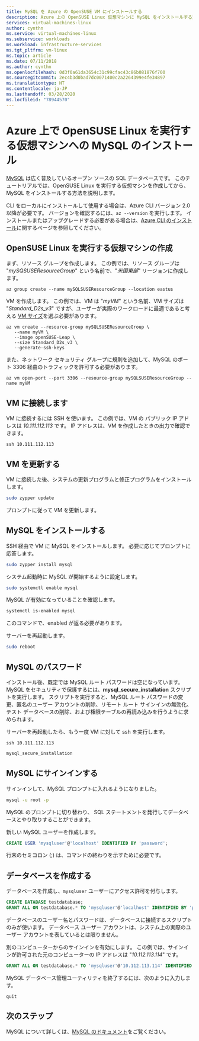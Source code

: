```yaml
---
title: MySQL を Azure の OpenSUSE VM にインストールする
description: Azure 上の OpenSUSE Linux 仮想マシンに MySQL をインストールする方法について説明します。
services: virtual-machines-linux
author: cynthn
ms.service: virtual-machines-linux
ms.subservice: workloads
ms.workload: infrastructure-services
ms.tgt_pltfrm: vm-linux
ms.topic: article
ms.date: 07/11/2018
ms.author: cynthn
ms.openlocfilehash: 0d3f0a61da3654c31c99cfac43c86b081876f700
ms.sourcegitcommit: 2ec4b3d0bad7dc0071400c2a2264399e4fe34897
ms.translationtype: HT
ms.contentlocale: ja-JP
ms.lasthandoff: 03/28/2020
ms.locfileid: "78944570"
---
```

# <a name="install-mysql-on-a-virtual-machine-running-opensuse-linux-in-azure"></a>Azure 上で OpenSUSE Linux を実行する仮想マシンへの MySQL のインストール

[MySQL](https://www.mysql.com) は広く普及しているオープン ソースの SQL データベースです。 このチュートリアルでは、OpenSUSE Linux を実行する仮想マシンを作成してから、MySQL をインストールする方法を説明します。


CLI をローカルにインストールして使用する場合は、Azure CLI バージョン 2.0 以降が必要です。 バージョンを確認するには、`az --version` を実行します。 インストールまたはアップグレードする必要がある場合は、[Azure CLI のインストール]( /cli/azure/install-azure-cli)に関するページを参照してください。

## <a name="create-a-virtual-machine-running-opensuse-linux"></a>OpenSUSE Linux を実行する仮想マシンの作成

まず、リソース グループを作成します。 この例では、リソース グループは "*mySQSUSEResourceGroup*" という名前で、"*米国東部*" リージョンに作成します。

```azurecli-interactive
az group create --name mySQLSUSEResourceGroup --location eastus
```

VM を作成します。 この例では、VM は "*myVM*" という名前、VM サイズは "*Standard_D2s_v3*" ですが、ユーザーが実際のワークロードに最適であると考える [VM サイズ](sizes.md)を選ぶ必要があります。

```azurecli-interactive
az vm create --resource-group mySQLSUSEResourceGroup \
   --name myVM \
   --image openSUSE-Leap \
   --size Standard_D2s_v3 \
   --generate-ssh-keys
```

また、ネットワーク セキュリティ グループに規則を追加して、MySQL のポート 3306 経由のトラフィックを許可する必要があります。

```azurecli-interactive
az vm open-port --port 3306 --resource-group mySQLSUSEResourceGroup --name myVM
```

## <a name="connect-to-the-vm"></a>VM に接続します

VM に接続するには SSH を使います。 この例では、VM の パブリック IP アドレスは *10.111.112.113* です。 IP アドレスは、VM を作成したときの出力で確認できます。

```azurecli-interactive  
ssh 10.111.112.113
```

 
## <a name="update-the-vm"></a>VM を更新する
 
VM に接続した後、システムの更新プログラムと修正プログラムをインストールします。 
   
```bash
sudo zypper update
```

プロンプトに従って VM を更新します。

## <a name="install-mysql"></a>MySQL をインストールする 


SSH 経由で VM に MySQL をインストールします。 必要に応じてプロンプトに応答します。

```bash
sudo zypper install mysql
```
 
システム起動時に MySQL が開始するように設定します。 

```bash
sudo systemctl enable mysql
```
MySQL が有効になっていることを確認します。

```bash
systemctl is-enabled mysql
```

このコマンドで、enabled が返る必要があります。

サーバーを再起動します。

```bash
sudo reboot
```


## <a name="mysql-password"></a>MySQL のパスワード

インストール後、既定では MySQL ルート パスワードは空になっています。 MySQL をセキュリティで保護するには、**mysql\_secure\_installation** スクリプトを実行します。 スクリプトを実行すると、MySQL ルート パスワードの変更、匿名のユーザー アカウントの削除、リモート ルート サインインの無効化、テスト データベースの削除、および権限テーブルの再読み込みを行うように求められます。 

サーバーを再起動したら、もう一度 VM に対して ssh を実行します。

```azurecli-interactive  
ssh 10.111.112.113
```



```bash
mysql_secure_installation
```

## <a name="sign-in-to-mysql"></a>MySQL にサインインする

サインインして、MySQL プロンプトに入れるようになりました。

```bash  
mysql -u root -p
```
MySQL のプロンプトに切り替わり、 SQL ステートメントを発行してデータベースとやり取りすることができます。

新しい MySQL ユーザーを作成します。

```sql
CREATE USER 'mysqluser'@'localhost' IDENTIFIED BY 'password';
```
   
行末のセミコロン (;) は、コマンドの終わりを示すために必要です。


## <a name="create-a-database"></a>データベースを作成する


データベースを作成し、`mysqluser` ユーザーにアクセス許可を付与します。

```sql
CREATE DATABASE testdatabase;
GRANT ALL ON testdatabase.* TO 'mysqluser'@'localhost' IDENTIFIED BY 'password';
```
   
データベースのユーザー名とパスワードは、データベースに接続するスクリプトのみが使います。  データベース ユーザー アカウントは、システム上の実際のユーザー アカウントを表しているとは限りません。

別のコンピューターからのサインインを有効にします。 この例では、サインインが許可された元のコンピューターの IP アドレスは "*10.112.113.114*" です。

```sql
GRANT ALL ON testdatabase.* TO 'mysqluser'@'10.112.113.114' IDENTIFIED BY 'password';
```
   
MySQL データベース管理ユーティリティを終了するには、次のように入力します。

```    
quit
```


## <a name="next-steps"></a>次のステップ
MySQL について詳しくは、[MySQL のドキュメント](https://dev.mysql.com/doc)をご覧ください。




